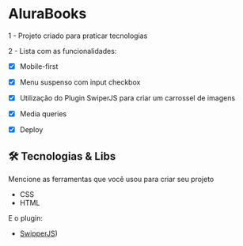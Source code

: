 # AluraBooks

1 - Projeto criado para praticar tecnologias

2 - Lista com as funcionalidades:

- [X] Mobile-first
- [X] Menu suspenso com input checkbox
- [X] Utilização do Plugin SwiperJS para criar um carrossel de imagens
- [X] Media queries
- [X] Deploy


## 🛠️ Tecnologias & Libs

Mencione as ferramentas que você usou para criar seu projeto

* CSS
* HTML

E o plugin:
* [SwipperJS](https://swiperjs.com/))